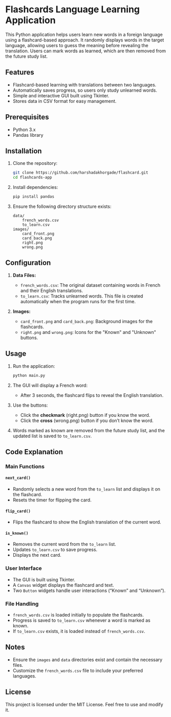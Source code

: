 # Flashcards Language Learning Application

This Python application helps users learn new words in a foreign language using a flashcard-based approach. It randomly displays words in the target language, allowing users to guess the meaning before revealing the translation. Users can mark words as learned, which are then removed from the future study list.

## Features
- Flashcard-based learning with translations between two languages.
- Automatically saves progress, so users only study unlearned words.
- Simple and interactive GUI built using Tkinter.
- Stores data in CSV format for easy management.

## Prerequisites
- Python 3.x
- Pandas library

## Installation
1. Clone the repository:
   ```bash
   git clone https://github.com/harshadakhorgade/flashcard.git
   cd flashcards-app
   ```

2. Install dependencies:
   ```bash
   pip install pandas
   ```

3. Ensure the following directory structure exists:
   ```plaintext
   data/
       french_words.csv
       to_learn.csv
   images/
       card_front.png
       card_back.png
       right.png
       wrong.png
   ```

## Configuration
1. **Data Files:**
   - `french_words.csv`: The original dataset containing words in French and their English translations.
   - `to_learn.csv`: Tracks unlearned words. This file is created automatically when the program runs for the first time.

2. **Images:**
   - `card_front.png` and `card_back.png`: Background images for the flashcards.
   - `right.png` and `wrong.png`: Icons for the "Known" and "Unknown" buttons.

## Usage
1. Run the application:
   ```bash
   python main.py
   ```

2. The GUI will display a French word:
   - After 3 seconds, the flashcard flips to reveal the English translation.

3. Use the buttons:
   - Click the **checkmark** (right.png) button if you know the word.
   - Click the **cross** (wrong.png) button if you don’t know the word.

4. Words marked as known are removed from the future study list, and the updated list is saved to `to_learn.csv`.

## Code Explanation

### Main Functions
#### `next_card()`
- Randomly selects a new word from the `to_learn` list and displays it on the flashcard.
- Resets the timer for flipping the card.

#### `flip_card()`
- Flips the flashcard to show the English translation of the current word.

#### `is_known()`
- Removes the current word from the `to_learn` list.
- Updates `to_learn.csv` to save progress.
- Displays the next card.

### User Interface
- The GUI is built using Tkinter.
- A `Canvas` widget displays the flashcard and text.
- Two `Button` widgets handle user interactions (“Known” and “Unknown”).

### File Handling
- `french_words.csv` is loaded initially to populate the flashcards.
- Progress is saved to `to_learn.csv` whenever a word is marked as known.
- If `to_learn.csv` exists, it is loaded instead of `french_words.csv`.

## Notes
- Ensure the `images` and `data` directories exist and contain the necessary files.
- Customize the `french_words.csv` file to include your preferred languages.

## License
This project is licensed under the MIT License. Feel free to use and modify it.

